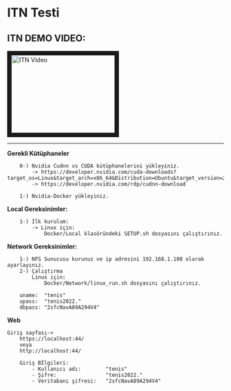 # ITN Testi

**ITN DEMO VIDEO:**
---

<a href="https://www.youtube.com/watch?v=DPzvsolwAKo" target="_blank">
 <img src="http://img.youtube.com/vi/DPzvsolwAKo/mqdefault.jpg" alt="ITN Video" width="240" height="180" border="10" />
</a>

---

**Gerekli Kütüphaneler**
```
    0-) Nvidia Cudnn vs CUDA kütüphanelerini yükleyiniz.
        -> https://developer.nvidia.com/cuda-downloads?target_os=Linux&target_arch=x86_64&Distribution=Ubuntu&target_version=22.04
        -> https://developer.nvidia.com/rdp/cudnn-download
    
    1-) Nvidia-Docker yükleyiniz.
```


**Local Gereksinimler:**
```
    1-) İlk kurulum:
        -> Linux için:
            Docker/Local klasöründeki SETUP.sh dosyasını çalıştırınız.
```


**Network Gereksinimler:**
```
    1-) NFS Sunucusu kurunuz ve ip adresini 192.168.1.100 olarak ayarlayınız.
    2-) Çalıştırma
        Linux için: 
            Docker/Network/linux_run.sh dosyasını çalıştırınız.

    uname:  "tenis"
    upass:  "tenis2022."
    dbpass: "2sfcNavA89A294V4"
```

**Web**
```
Giriş sayfası->
    https://localhost:44/
    veya
    http://localhost:44/

    Giriş Bİlgileri:
        - Kullanıcı adı:        "tenis"
        - Şifre:                "tenis2022."
        - Veritabanı şifresi:   "2sfcNavA89A294V4"
```
